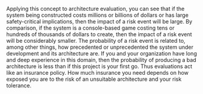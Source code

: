 Applying this concept to architecture evaluation, you can see that if the system being constructed costs millions or billions of dollars or has large safety-critical implications, then the impact of a risk event will be large. By comparison, if the system is a console-based game costing tens or hundreds of thousands of dollars to create, then the impact of a risk event will be considerably smaller. The probability of a risk event is related to, among other things, how precedented or unprecedented the system under development and its architecture are. If you and your organization have long and deep experience in this domain, then the probability of producing a bad architecture is less than if this project is your first go. Thus evaluations act like an insurance policy. How much insurance you need depends on how exposed you are to the risk of an unsuitable architecture and your risk tolerance.